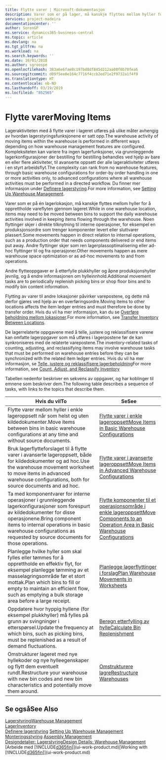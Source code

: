```yaml
---
title: Flytte varer | Microsoft-dokumentasjon
description: Varer som er på lager, må kanskje flyttes mellom hyller for å opprettholde vareflyten gjennom lageret. Noen flyttinger skjer i direkte tilknytning til interne operasjoner, for eksempel en produksjonsordre som trenger komponenter levert eller sluttvarer plassert. Andre flyttinger skjer som ren lagerplassoptimalisering eller ad-hoc flyttinger til og fra operasjoner.
services: project-madeira
documentationcenter: ''
author: SorenGP
ms.service: dynamics365-business-central
ms.topic: article
ms.devlang: na
ms.tgt_pltfrm: na
ms.workload: na
ms.search.keywords: ''
ms.date: 10/01/2018
ms.author: sgroespe
ms.openlocfilehash: 383a6e6fae8c197bd8df845d212aa80f0b70fea6
ms.sourcegitcommit: d09f5ee0e164c7716f4ccb2ed71e2f9732a1f4f9
ms.translationtype: HT
ms.contentlocale: nb-NO
ms.lasthandoff: 03/19/2019
ms.locfileid: "852565"
---
```

# <a name="moving-items"></a><span data-ttu-id="669ec-105">Flytte varer</span><span class="sxs-lookup"><span data-stu-id="669ec-105">Moving Items</span></span>
<span data-ttu-id="669ec-106">Lageraktiviteten med å flytte varer i lageret utføres på ulike måter avhengig av hvordan lagerstyringsfunksjonene er satt opp.</span><span class="sxs-lookup"><span data-stu-id="669ec-106">The warehouse activity of moving items within the warehouse is performed in different ways depending on how warehouse management features are configured.</span></span> <span data-ttu-id="669ec-107">Kompleksiteten kan variere fra ingen lagerfunksjoner, via grunnleggende lagerkonfigurasjoner der bestilling for bestilling behandles ved hjelp av bare en eller flere aktiviteter, til avanserte oppsett der alle lageraktiviteter utføres i en styrt arbeidsflyt.</span><span class="sxs-lookup"><span data-stu-id="669ec-107">The complexity can rank from no warehouse features, through basic warehouse configurations for order-by order handling in one or more activities only, to advanced configurations where all warehouse activities must be performed in a directed workflow.</span></span> <span data-ttu-id="669ec-108">Du finner mer informasjon under [Definere lagerstyring](warehouse-setup-warehouse.md).</span><span class="sxs-lookup"><span data-stu-id="669ec-108">For more information, see [Setting Up Warehouse Management](warehouse-setup-warehouse.md).</span></span>

<span data-ttu-id="669ec-109">Varer som er på én lagerlokasjon, må kanskje flyttes mellom hyller for å opprettholde vareflyten gjennom lageret.</span><span class="sxs-lookup"><span data-stu-id="669ec-109">While in one warehouse location, items may need to be moved between bins to support the daily warehouse activities involved in keeping items flowing through the warehouse.</span></span> <span data-ttu-id="669ec-110">Noen flyttinger skjer i direkte tilknytning til interne operasjoner, for eksempel en produksjonsordre som trenger komponenter levert eller sluttvarer plassert.</span><span class="sxs-lookup"><span data-stu-id="669ec-110">Some movements happen in direct relation to internal operations, such as a production order that needs components delivered or end items put away.</span></span> <span data-ttu-id="669ec-111">Andre flyttinger skjer som ren lagerplassoptimalisering eller ad-hoc flyttinger til og fra operasjoner.</span><span class="sxs-lookup"><span data-stu-id="669ec-111">Other movements happen as mere warehouse space optimization or as ad-hoc movements to and from operations.</span></span>

<span data-ttu-id="669ec-112">Andre flytteoppgaver er å etterfylle plukkhyller og åpne produksjonshyller jevnlig, og å endre informasjonen om hylleinnhold.</span><span class="sxs-lookup"><span data-stu-id="669ec-112">Additional movement tasks are to periodically replenish picking bins or shop floor bins and to modify bin content information.</span></span>

<span data-ttu-id="669ec-113">Flytting av varer til andre lokasjoner påvirker varepostene, og dette må derfor gjøres ved hjelp av en overføringsordre.</span><span class="sxs-lookup"><span data-stu-id="669ec-113">Moving items to other locations affects the item ledger entries and must therefore be done by transfer order.</span></span> <span data-ttu-id="669ec-114">Hvis du vil ha mer informasjon, kan du se [Overføre beholdning mellom lokasjoner](inventory-how-transfer-between-locations.md).</span><span class="sxs-lookup"><span data-stu-id="669ec-114">For more information, see [Transfer Inventory Between Locations](inventory-how-transfer-between-locations.md).</span></span>  

<span data-ttu-id="669ec-115">De lagerrelaterte oppgavene med å telle, justere og reklassifisere varene kan omfatte lagerppgaver som må utføres i lagerpostene før de kan synkroniseres med de relaterte varepostene.</span><span class="sxs-lookup"><span data-stu-id="669ec-115">The inventory-related tasks of counting, adjusting, and reclassifying items may involve warehouse tasks that must be performed on warehouse entries before they can be synchronized with the related item ledger entries.</span></span> <span data-ttu-id="669ec-116">Hvis du vil ha mer informasjon, se [Telle, justere og reklassifisere lagerbeholdning](inventory-how-count-adjust-reclassify.md)</span><span class="sxs-lookup"><span data-stu-id="669ec-116">For more information, see [Count, Adjust, and Reclassify Inventory](inventory-how-count-adjust-reclassify.md)</span></span>  

 <span data-ttu-id="669ec-117">Tabellen nedenfor beskriver en sekvens av oppgaver, og har koblinger til emnene som beskriver dem.</span><span class="sxs-lookup"><span data-stu-id="669ec-117">The following table describes a sequence of tasks, with links to the topics that describe them.</span></span>   

|<span data-ttu-id="669ec-118">**Hvis du vil**</span><span class="sxs-lookup"><span data-stu-id="669ec-118">**To**</span></span>|<span data-ttu-id="669ec-119">**Se**</span><span class="sxs-lookup"><span data-stu-id="669ec-119">**See**</span></span>|  
|------------|-------------|  
|<span data-ttu-id="669ec-120">Flytte varer mellom hyller i enkle lageroppsett når som helst og uten kildedokumenter.</span><span class="sxs-lookup"><span data-stu-id="669ec-120">Move items between bins in basic warehouse configurations at any time and without source documents.</span></span>|[<span data-ttu-id="669ec-121">Flytte varer i enkle lageroppsett</span><span class="sxs-lookup"><span data-stu-id="669ec-121">Move Items in Basic Warehouse Configurations</span></span>](warehouse-how-to-move-items-ad-hoc-in-basic-warehousing.md)|
|<span data-ttu-id="669ec-122">Bruk lagerflytteforslaget til å flytte varer i avanserte lageroppsett, både for kildedokumenter og ad hoc.</span><span class="sxs-lookup"><span data-stu-id="669ec-122">Use the warehouse movement worksheet to move items in advanced warehouse configurations, both for source documents and ad hoc.</span></span>|[<span data-ttu-id="669ec-123">Flytte varer i avanserte lageroppsett</span><span class="sxs-lookup"><span data-stu-id="669ec-123">Move Items in Advanced Warehouse Configurations</span></span>](warehouse-how-to-move-items-in-advanced-warehousing.md)|  
|<span data-ttu-id="669ec-124">Ta med komponentvarer for interne operasjoner i grunnleggende lagerkonfigurasjoner som forespurt av kildedokumenter for disse operasjonene.</span><span class="sxs-lookup"><span data-stu-id="669ec-124">Bring component items to internal operations in basic warehouse configurations as requested by source documents for those operations.</span></span>|[<span data-ttu-id="669ec-125">Flytte komponenter til et operasjonsområde i enkle lageroppsett</span><span class="sxs-lookup"><span data-stu-id="669ec-125">Move Components to an Operation Area in Basic Warehouse Configurations</span></span>](warehouse-how-to-move-components-to-an-operation-area-in-basic-warehousing.md)|
|<span data-ttu-id="669ec-126">Planlegge hvilke hyller som skal fylles eller tømmes for å opprettholde en effektiv flyt, for eksempel planlegge tømming av et masselagringsområde før et stort mottak.</span><span class="sxs-lookup"><span data-stu-id="669ec-126">Plan which bins to fill or empty to maintain an efficient flow, such as emptying a bulk storage area before a large receipt.</span></span>|[<span data-ttu-id="669ec-127">Planlegge lagerflyttinger i forslag</span><span class="sxs-lookup"><span data-stu-id="669ec-127">Plan Warehouse Movements in Worksheets</span></span>](warehouse-how-to-plan-warehouse-movements-in-worksheets.md)|
|<span data-ttu-id="669ec-128">Oppdatere hvor hyppig hyllene (for eksempel plukkhyller) må fylles på grunn av svingninger i etterspørsel.</span><span class="sxs-lookup"><span data-stu-id="669ec-128">Update the frequency at which bins, such as picking bins, must be replenished as a result of demand fluctuations.</span></span>|[<span data-ttu-id="669ec-129">Beregn etterfylling av hylle</span><span class="sxs-lookup"><span data-stu-id="669ec-129">Calculate Bin Replenishment</span></span>](warehouse-how-to-calculate-bin-replenishment.md)|
|<span data-ttu-id="669ec-130">Omstrukturer lageret med nye hyllekoder og nye hylleegenskaper og flytt dem eventuelt rundt.</span><span class="sxs-lookup"><span data-stu-id="669ec-130">Restructure your warehouse with new bin codes and new bin characteristics and potentially move them around.</span></span>|[<span data-ttu-id="669ec-131">Omstrukturere lagre</span><span class="sxs-lookup"><span data-stu-id="669ec-131">Restructure Warehouses</span></span>](warehouse-how-to-restructure-warehouses.md)|  

## <a name="see-also"></a><span data-ttu-id="669ec-132">Se også</span><span class="sxs-lookup"><span data-stu-id="669ec-132">See Also</span></span>  
[<span data-ttu-id="669ec-133">Lagerstyring</span><span class="sxs-lookup"><span data-stu-id="669ec-133">Warehouse Management</span></span>](warehouse-manage-warehouse.md)  
[<span data-ttu-id="669ec-134">Lager</span><span class="sxs-lookup"><span data-stu-id="669ec-134">Inventory</span></span>](inventory-manage-inventory.md)  
<span data-ttu-id="669ec-135">[Definere lagerstyring](warehouse-setup-warehouse.md)   </span><span class="sxs-lookup"><span data-stu-id="669ec-135">[Setting Up Warehouse Management](warehouse-setup-warehouse.md)   </span></span>  
<span data-ttu-id="669ec-136">[Monteringsstyring](assembly-assemble-items.md)  </span><span class="sxs-lookup"><span data-stu-id="669ec-136">[Assembly Management](assembly-assemble-items.md)  </span></span>  
[<span data-ttu-id="669ec-137">Designdetaljer: Lagerstyring</span><span class="sxs-lookup"><span data-stu-id="669ec-137">Design Details: Warehouse Management</span></span>](design-details-warehouse-management.md)  
<span data-ttu-id="669ec-138">[Arbeide med [!INCLUDE[d365fin](includes/d365fin_md.md)]](ui-work-product.md)</span><span class="sxs-lookup"><span data-stu-id="669ec-138">[Working with [!INCLUDE[d365fin](includes/d365fin_md.md)]](ui-work-product.md)</span></span>
